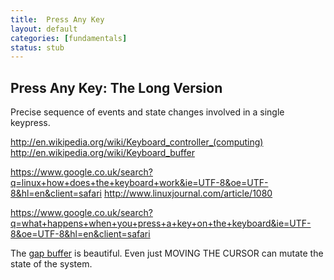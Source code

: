 ```yaml
---
title:  Press Any Key
layout: default
categories: [fundamentals]
status: stub
---
```


Press Any Key: The Long Version
-------------------------------

Precise sequence of events and state changes involved in a single keypress.

http://en.wikipedia.org/wiki/Keyboard_controller_(computing)
http://en.wikipedia.org/wiki/Keyboard_buffer

https://www.google.co.uk/search?q=linux+how+does+the+keyboard+work&ie=UTF-8&oe=UTF-8&hl=en&client=safari
http://www.linuxjournal.com/article/1080

https://www.google.co.uk/search?q=what+happens+when+you+press+a+key+on+the+keyboard&ie=UTF-8&oe=UTF-8&hl=en&client=safari



The [gap buffer][6] is beautiful. Even just MOVING THE CURSOR can mutate the state of the system.


[5]: http://stackoverflow.com/questions/649279/what-is-best-data-structure-suitable-to-implement-editor-like-notepad
[6]: http://en.wikipedia.org/wiki/Gap_buffer
